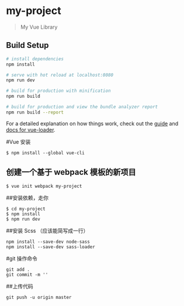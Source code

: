 # my-project

> My Vue Library

## Build Setup

``` bash
# install dependencies
npm install

# serve with hot reload at localhost:8080
npm run dev

# build for production with minification
npm run build

# build for production and view the bundle analyzer report
npm run build --report
```

For a detailed explanation on how things work, check out the [guide](http://vuejs-templates.github.io/webpack/) and [docs for vue-loader](http://vuejs.github.io/vue-loader).


#Vue 安装
``` 
$ npm install --global vue-cli
``` 
## 创建一个基于 webpack 模板的新项目
``` 
$ vue init webpack my-project
``` 
##安装依赖，走你
``` 
$ cd my-project
$ npm install
$ npm run dev
``` 
##安装 Scss （应该能简写成一行）
``` 
npm install --save-dev node-sass
npm install --save-dev sass-loader
``` 


#git 操作命令
``` 
git add .
git commit -m ''
``` 
##上传代码
``` 
git push -u origin master
``` 
